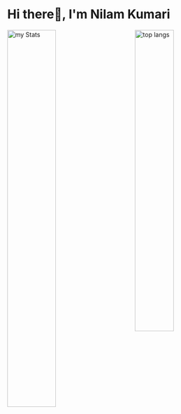 # Hi there👋, I'm Nilam Kumari

<img alt="my Stats" align="left" width=47% src="https://github-readme-stats.vercel.app/api?username=nilamkumari11&show_icons=true"/>

<img alt="top langs" align="right" width=42% src="https://github-readme-stats.vercel.app/api/top-langs/?username=nilamkumari11&layout=compact"/>
<!--
**nilamkumari11/nilamkumari11** is a ✨ _special_ ✨ repository because its `README.md` (this file) appears on your GitHub profile.

Here are some ideas to get you started:

- 🔭 I’m currently working on ...
- 🌱 I’m currently learning ...
- 👯 I’m looking to collaborate on ...
- 🤔 I’m looking for help with ...
- 💬 Ask me about ...
- 📫 How to reach me: ...
- 😄 Pronouns: ...
- ⚡ Fun fact: ...
-->
